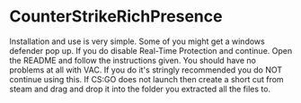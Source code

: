 # CounterStrikeRichPresence
Installation and use is very simple. Some of you might get a windows defender pop up. If you do disable Real-Time Protection and continue.
Open the README and follow the instructions given. You should have no problems at all with VAC. If you do it's stringly recommended you do NOT continue using this. If CS:GO does not launch then create a short cut from steam and drag and drop it into the folder you extracted all the files to. 
